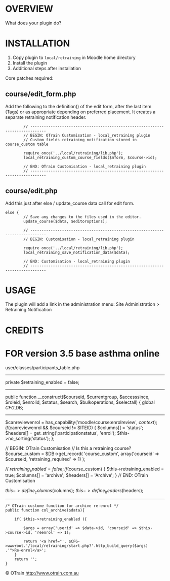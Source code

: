 # OVERVIEW

What does your plugin do?

# INSTALLATION

1. Copy plugin to `local/retraining` in Moodle home directory
2. Install the plugin
3. Additional steps after installation

Core patches required:

## course/edit_form.php

Add the following to the definition() of the edit form, after the last item (Tags) or as appropriate depending on preferred placement. It creates a separate
retraining notification header.

```
        // -----------------------------------------------------------------------------
        // BEGIN: OTrain Customisation - local_retraining plugin
        // Custom fields retraining notification stored in course_custom table

        require_once('../local/retraining/lib.php');
        local_retraining_custom_course_fields($mform, $course->id);

        // END: OTrain Customisation - local_retraining plugin
        // -----------------------------------------------------------------------------
```

## course/edit.php

Add this just after else / update_course data call for edit form.

```
else {
        // Save any changes to the files used in the editor.
        update_course($data, $editoroptions);

        // -----------------------------------------------------------------------------
        // BEGIN: Customisation - local_retraining plugin

        require_once('../local/retraining/lib.php');
        local_retraining_save_notification_data($data);
 
        // END: Customisation - local_retraining plugin
        // -----------------------------------------------------------------------------
```

# USAGE

The plugin will add a link in the administration menu:
Site Administration > Retraining Notification

# CREDITS

# FOR version 3.5 base asthma online

user/classes/participants_table.php


---------------

private $retraining_enabled = false;

-------------
   public function __construct($courseid, $currentgroup, $accesssince, $roleid, $enrolid, $status, $search,
            $bulkoperations, $selectall) {
        global $CFG,$DB;




-----------
 $canreviewenrol = has_capability('moodle/course:enrolreview', $context);
if ($canreviewenrol && $courseid != SITEID) {
	$columns[] = 'status';
	$headers[] = get_string('participationstatus', 'enrol');
	$this->no_sorting('status');
};


// BEGIN: OTrain Customisation
// Is this a retraining course?
$course_custom = $DB->get_record(
  'course_custom',
  array('courseid' => $courseid, 'retraining_required' => 1)
);

// $retraining_enabled = false;
if ($course_custom) {
  $this->retraining_enabled = true;
  $columns[] = 'archive';
	$headers[] = 'Archive';
}
// END: OTrain Customisation





$this->define_columns($columns);
$this->define_headers($headers);

--------------------


	/* OTrain custome function for archive re-enrol */
	public function col_archive($data){
		
		if( $this->retraining_enabled ){
			
			$args = array('userid' => $data->id, 'courseid' => $this->course->id, 'reenrol' => 1);
			
			return '<a href="'. $CFG->wwwroot.'/local/retraining/start.php?'.http_build_query($args) .'">Re-enrol</a>';
		}
		return '';
	}




© OTrain <http://www.otrain.com.au>
